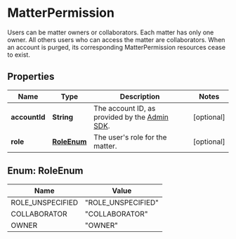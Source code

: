 

# MatterPermission

Users can be matter owners or collaborators. Each matter has only one owner. All others users who can access the matter are collaborators. When an account is purged, its corresponding MatterPermission resources cease to exist.

## Properties

| Name | Type | Description | Notes |
|------------ | ------------- | ------------- | -------------|
|**accountId** | **String** | The account ID, as provided by the [Admin SDK](https://developers.google.com/admin-sdk/). |  [optional] |
|**role** | [**RoleEnum**](#RoleEnum) | The user&#39;s role for the matter. |  [optional] |



## Enum: RoleEnum

| Name | Value |
|---- | -----|
| ROLE_UNSPECIFIED | &quot;ROLE_UNSPECIFIED&quot; |
| COLLABORATOR | &quot;COLLABORATOR&quot; |
| OWNER | &quot;OWNER&quot; |



